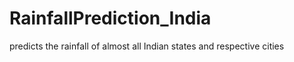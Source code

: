 # RainfallPrediction_India

predicts the rainfall of almost all Indian states and respective cities
